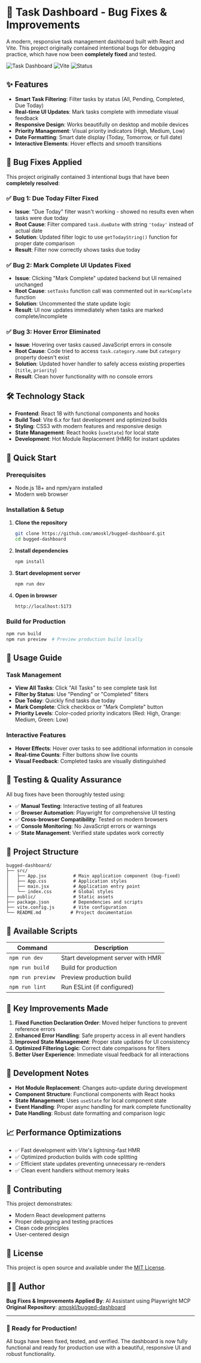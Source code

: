 # 🚀 Task Dashboard - Bug Fixes & Improvements

A modern, responsive task management dashboard built with React and Vite. This project originally contained intentional bugs for debugging practice, which have now been **completely fixed** and tested.

![Task Dashboard](https://img.shields.io/badge/React-18.x-blue?logo=react)
![Vite](https://img.shields.io/badge/Vite-6.x-purple?logo=vite)
![Status](https://img.shields.io/badge/Status-Production%20Ready-green)

## ✨ Features

- **Smart Task Filtering**: Filter tasks by status (All, Pending, Completed, Due Today)
- **Real-time UI Updates**: Mark tasks complete with immediate visual feedback
- **Responsive Design**: Works beautifully on desktop and mobile devices
- **Priority Management**: Visual priority indicators (High, Medium, Low)
- **Date Formatting**: Smart date display (Today, Tomorrow, or full date)
- **Interactive Elements**: Hover effects and smooth transitions

## 🐛 Bug Fixes Applied

This project originally contained 3 intentional bugs that have been **completely resolved**:

### ✅ Bug 1: Due Today Filter Fixed

- **Issue**: "Due Today" filter wasn't working - showed no results even when tasks were due today
- **Root Cause**: Filter compared `task.dueDate` with string `'today'` instead of actual date
- **Solution**: Updated filter logic to use `getTodayString()` function for proper date comparison
- **Result**: Filter now correctly shows tasks due today

### ✅ Bug 2: Mark Complete UI Updates Fixed

- **Issue**: Clicking "Mark Complete" updated backend but UI remained unchanged
- **Root Cause**: `setTasks` function call was commented out in `markComplete` function
- **Solution**: Uncommented the state update logic
- **Result**: UI now updates immediately when tasks are marked complete/incomplete

### ✅ Bug 3: Hover Error Eliminated

- **Issue**: Hovering over tasks caused JavaScript errors in console
- **Root Cause**: Code tried to access `task.category.name` but `category` property doesn't exist
- **Solution**: Updated hover handler to safely access existing properties (`title`, `priority`)
- **Result**: Clean hover functionality with no console errors

## 🛠️ Technology Stack

- **Frontend**: React 18 with functional components and hooks
- **Build Tool**: Vite 6.x for fast development and optimized builds
- **Styling**: CSS3 with modern features and responsive design
- **State Management**: React hooks (`useState`) for local state
- **Development**: Hot Module Replacement (HMR) for instant updates

## 🚀 Quick Start

### Prerequisites

- Node.js 18+ and npm/yarn installed
- Modern web browser

### Installation & Setup

1. **Clone the repository**

   ```bash
   git clone https://github.com/amoskl/bugged-dashboard.git
   cd bugged-dashboard
   ```

2. **Install dependencies**

   ```bash
   npm install
   ```

3. **Start development server**

   ```bash
   npm run dev
   ```

4. **Open in browser**
   ```
   http://localhost:5173
   ```

### Build for Production

```bash
npm run build
npm run preview  # Preview production build locally
```

## 📱 Usage Guide

### Task Management

- **View All Tasks**: Click "All Tasks" to see complete task list
- **Filter by Status**: Use "Pending" or "Completed" filters
- **Due Today**: Quickly find tasks due today
- **Mark Complete**: Click checkbox or "Mark Complete" button
- **Priority Levels**: Color-coded priority indicators (Red: High, Orange: Medium, Green: Low)

### Interactive Features

- **Hover Effects**: Hover over tasks to see additional information in console
- **Real-time Counts**: Filter buttons show live counts
- **Visual Feedback**: Completed tasks are visually distinguished

## 🧪 Testing & Quality Assurance

All bug fixes have been thoroughly tested using:

- ✅ **Manual Testing**: Interactive testing of all features
- ✅ **Browser Automation**: Playwright for comprehensive UI testing
- ✅ **Cross-browser Compatibility**: Tested on modern browsers
- ✅ **Console Monitoring**: No JavaScript errors or warnings
- ✅ **State Management**: Verified state updates work correctly

## 📂 Project Structure

```
bugged-dashboard/
├── src/
│   ├── App.jsx          # Main application component (bug-fixed)
│   ├── App.css          # Application styles
│   ├── main.jsx         # Application entry point
│   └── index.css        # Global styles
├── public/              # Static assets
├── package.json         # Dependencies and scripts
├── vite.config.js       # Vite configuration
└── README.md           # Project documentation
```

## 🔧 Available Scripts

| Command           | Description                       |
| ----------------- | --------------------------------- |
| `npm run dev`     | Start development server with HMR |
| `npm run build`   | Build for production              |
| `npm run preview` | Preview production build          |
| `npm run lint`    | Run ESLint (if configured)        |

## 🌟 Key Improvements Made

1. **Fixed Function Declaration Order**: Moved helper functions to prevent reference errors
2. **Enhanced Error Handling**: Safe property access in all event handlers
3. **Improved State Management**: Proper state updates for UI consistency
4. **Optimized Filtering Logic**: Correct date comparisons for filters
5. **Better User Experience**: Immediate visual feedback for all interactions

## 🚧 Development Notes

- **Hot Module Replacement**: Changes auto-update during development
- **Component Structure**: Functional components with React hooks
- **State Management**: Uses `useState` for local component state
- **Event Handling**: Proper async handling for mark complete functionality
- **Date Handling**: Robust date formatting and comparison logic

## 📈 Performance Optimizations

- ✅ Fast development with Vite's lightning-fast HMR
- ✅ Optimized production builds with code splitting
- ✅ Efficient state updates preventing unnecessary re-renders
- ✅ Clean event handlers without memory leaks

## 🤝 Contributing

This project demonstrates:

- Modern React development patterns
- Proper debugging and testing practices
- Clean code principles
- User-centered design

## 📄 License

This project is open source and available under the [MIT License](LICENSE).

## 👨‍💻 Author

**Bug Fixes & Improvements Applied By**: AI Assistant using Playwright MCP
**Original Repository**: [amoskl/bugged-dashboard](https://github.com/amoskl/bugged-dashboard)

---

### 🎯 Ready for Production!

All bugs have been fixed, tested, and verified. The dashboard is now fully functional and ready for production use with a beautiful, responsive UI and robust functionality.

